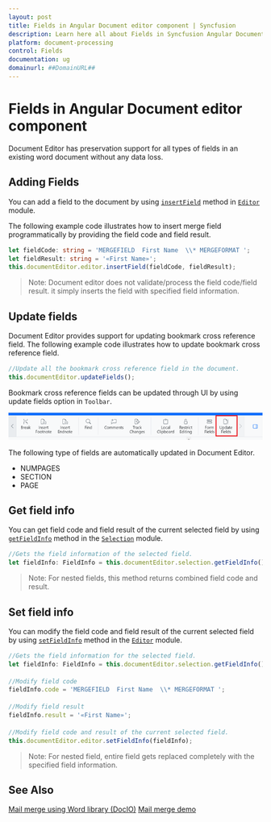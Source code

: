 ```yaml
---
layout: post
title: Fields in Angular Document editor component | Syncfusion
description: Learn here all about Fields in Syncfusion Angular Document editor component of Syncfusion Essential JS 2 and more.
platform: document-processing
control: Fields 
documentation: ug
domainurl: ##DomainURL##
---
```


# Fields in Angular Document editor component

Document Editor has preservation support for all types of fields in an existing word document without any data loss.

## Adding Fields

You can add a field to the document by using [`insertField`](https://ej2.syncfusion.com/angular/documentation/api/document-editor/editor#insertfield) method in [`Editor`](https://ej2.syncfusion.com/angular/documentation/api/document-editor/editor/) module.

The following example code illustrates how to insert merge field programmatically by providing the field code and field result.

```typescript
let fieldCode: string = 'MERGEFIELD  First Name  \\* MERGEFORMAT ';
let fieldResult: string = '«First Name»';
this.documentEditor.editor.insertField(fieldCode, fieldResult);
```

>Note: Document editor does not validate/process the field code/field result. it simply inserts the field with specified field information.

## Update fields

Document Editor provides support for updating bookmark cross reference field. The following example code illustrates how to update bookmark cross reference field.

```typescript
//Update all the bookmark cross reference field in the document.
this.documentEditor.updateFields();
```

Bookmark cross reference fields can be updated through UI by using update fields option in `Toolbar`.

![Update bookmark cross reference field.](images/updatefields.png)

The following type of fields are automatically updated in Document Editor.

* NUMPAGES
* SECTION
* PAGE

## Get field info

You can get field code and field result of the current selected field by using [`getFieldInfo`](https://ej2.syncfusion.com/angular/documentation/api/document-editor/selection#getfieldinfo) method in the [`Selection`](https://ej2.syncfusion.com/angular/documentation/api/document-editor/selection/) module.

```typescript
//Gets the field information of the selected field.
let fieldInfo: FieldInfo = this.documentEditor.selection.getFieldInfo();
```

>Note: For nested fields, this method returns combined field code and result.

## Set field info

You can modify the field code and field result of the current selected field by using [`setFieldInfo`](https://ej2.syncfusion.com/angular/documentation/api/document-editor/editor#setfieldinfo) method in the [`Editor`](https://ej2.syncfusion.com/angular/documentation/api/document-editor/editor/) module.

```typescript
//Gets the field information for the selected field.
let fieldInfo: FieldInfo = this.documentEditor.selection.getFieldInfo();

//Modify field code
fieldInfo.code = 'MERGEFIELD  First Name  \\* MERGEFORMAT ';

//Modify field result
fieldInfo.result = '«First Name»';

//Modify field code and result of the current selected field.
this.documentEditor.editor.setFieldInfo(fieldInfo);
```

>Note: For nested field, entire field gets replaced completely with the specified field information.

## See Also

[Mail merge using Word library (DocIO)](https://help.syncfusion.com/file-formats/docio/working-with-mail-merge)
[Mail merge demo](https://github.com/SyncfusionExamples/EJ2-DocumentEditor-WebServices)